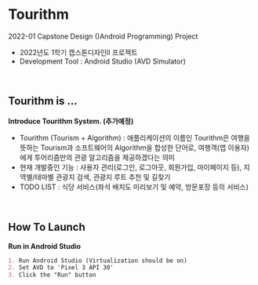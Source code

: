 # Tourithm
2022-01 Capstone Design ()Android Programming) Project
- 2022년도 1학기 캡스톤디자인II 프로젝트
- Development Tool : Android Studio (AVD Simulator)

<br/>

## Tourithm is ...
**Introduce Tourithm System. (추가예정)**  
- Tourithm (Tourism + Algorithm) : 애플리케이션의 이름인 Tourithm은 여행을 뜻하는 Tourism과 소프트웨어의 Algorithm을 합성한 단어로, 여행객(앱 이용자)에게 투어리즘만의 관광 알고리즘을 제공하겠다는 의미
- 현재 개발중인 기능 : 사용자 관리(로그인, 로그아웃, 회원가입, 마이페이지 등), 지역별/테마별 관광지 검색, 관광지 루트 추천 및 길찾기
- TODO LIST : 식당 서비스(좌석 배치도 미리보기 및 예약, 방문포장 등의 서비스)

<br/>

## How To Launch
**Run in Android Studio**
```markdown
1. Run Android Studio (Virtualization should be on)
2. Set AVD to 'Pixel 3 API 30'
3. Click the "Run" button
```
